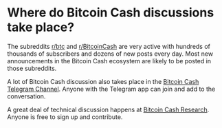 # Where do Bitcoin Cash discussions take place?

The subreddits [r/btc](https://www.reddit.com/r/btc/) and [r/BitcoinCash](https://www.reddit.com/r/Bitcoincash/) are very active with hundreds of thousands of subscribers and dozens of new posts every day. Most new announcements in the Bitcoin Cash ecosystem are likely to be posted in those subreddits.

A lot of Bitcoin Cash discussion also takes place in the [Bitcoin Cash Telegram Channel](https://t.me/bchchannel). Anyone with the Telegram app can join and add to the conversation.

A great deal of technical discussion happens at [Bitcoin Cash Research](https://bitcoincashresearch.org/). Anyone is free to sign up and contribute.